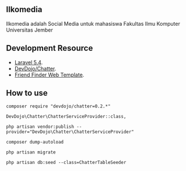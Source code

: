 ## Ilkomedia

Ilkomedia adalah Social Media untuk mahasiswa Fakultas Ilmu Komputer Universitas Jember

## Development Resource
- [Laravel 5.4](https://laravel.com).
- [DevDojo/Chatter](https://github.com/thedevdojo/chatter).
- [Friend Finder Web Template](http://mythemestore.com/friend-finder).

## How to use

```
composer require "devdojo/chatter=0.2.*"

DevDojo\Chatter\ChatterServiceProvider::class,

php artisan vendor:publish --provider="DevDojo\Chatter\ChatterServiceProvider"

composer dump-autoload

php artisan migrate

php artisan db:seed --class=ChatterTableSeeder
```


